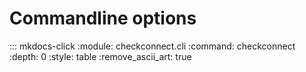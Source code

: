 # Commandline options

::: mkdocs-click
:module: checkconnect.cli
:command: checkconnect
:depth: 0
:style: table
:remove_ascii_art: true
